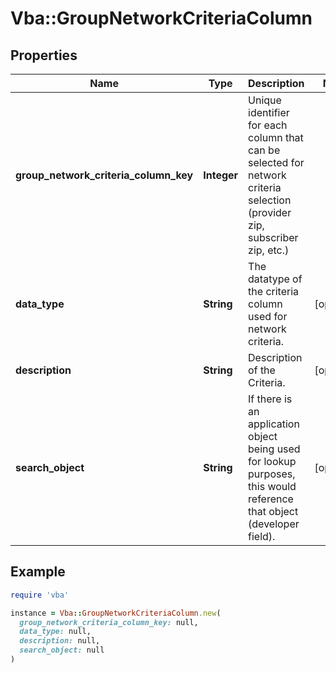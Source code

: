 # Vba::GroupNetworkCriteriaColumn

## Properties

| Name | Type | Description | Notes |
| ---- | ---- | ----------- | ----- |
| **group_network_criteria_column_key** | **Integer** | Unique identifier for each column that can be selected for network criteria selection (provider zip, subscriber zip, etc.) |  |
| **data_type** | **String** | The datatype of the criteria column used for network criteria. | [optional] |
| **description** | **String** | Description of the Criteria. | [optional] |
| **search_object** | **String** | If there is an application object being used for lookup purposes, this would reference that object (developer field). | [optional] |

## Example

```ruby
require 'vba'

instance = Vba::GroupNetworkCriteriaColumn.new(
  group_network_criteria_column_key: null,
  data_type: null,
  description: null,
  search_object: null
)
```

